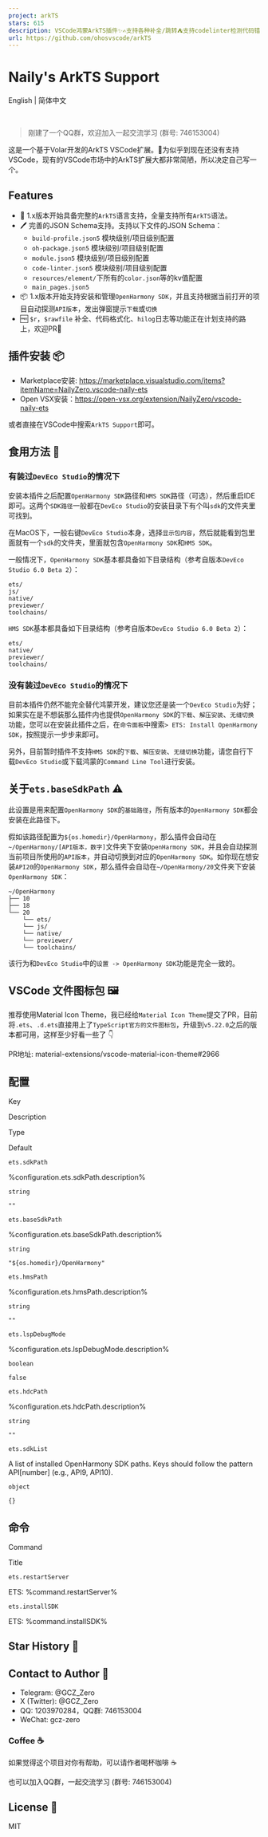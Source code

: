 ```yaml
---
project: arkTS
stars: 615
description: VSCode鸿蒙ArkTS插件✨✍️支持各种补全/跳转⛺️支持codelinter检测代码错误🎵VSCode HarmonyOS ArkTS plugin for personal use ✨ ✍️supports source code navigation and completion ⛺️supports codelinter to detect errors
url: https://github.com/ohosvscode/arkTS
---
```


Naily's ArkTS Support
=====================

English | 简体中文

               

> 刚建了一个QQ群，欢迎加入一起交流学习 (群号: 746153004)

这是一个基于Volar开发的ArkTS VSCode扩展。🌹为似乎到现在还没有支持VSCode，现有的VSCode市场中的ArkTS扩展大都非常简陋，所以决定自己写一个。

Features
--------

-   🌹 1.x版本开始具备完整的`ArkTS`语言支持，全量支持所有`ArkTS`语法。
-   🖊️ 完善的JSON Schema支持。支持以下文件的JSON Schema：
    -   `build-profile.json5` 模块级别/项目级别配置
    -   `oh-package.json5` 模块级别/项目级别配置
    -   `module.json5` 模块级别/项目级别配置
    -   `code-linter.json5` 模块级别/项目级别配置
    -   `resources/element/`下所有的`color.json`等的kv值配置
    -   `main_pages.json5`
-   📦 1.x版本开始支持安装和管理`OpenHarmony SDK`，并且支持根据当前打开的项目自动探测`API版本`，发出弹窗提示`下载`或`切换`
-   🆓 `$r`，`$rawfile` 补全、代码格式化、`hilog`日志等功能正在计划支持的路上，欢迎PR👀

插件安装 📦
-------

-   Marketplace安装: https://marketplace.visualstudio.com/items?itemName=NailyZero.vscode-naily-ets
-   Open VSX安装：https://open-vsx.org/extension/NailyZero/vscode-naily-ets

或者直接在VSCode中搜索`ArkTS Support`即可。

食用方法 📖
-------

### 有装过`DevEco Studio`的情况下

安装本插件之后配置`OpenHarmony SDK`路径和`HMS SDK`路径（可选），然后重启IDE即可。这两个`SDK路径`一般都在`DevEco Studio`的安装目录下有个叫`sdk`的文件夹里可找到。

在MacOS下，一般右键`DevEco Studio`本身，选择`显示包内容`，然后就能看到包里面就有一个`sdk`的文件夹，里面就包含`OpenHarmony SDK`和`HMS SDK`。

一般情况下，`OpenHarmony SDK`基本都具备如下目录结构（参考自版本`DevEco Studio 6.0 Beta 2`）：

```
ets/
js/
native/
previewer/
toolchains/
```

`HMS SDK`基本都具备如下目录结构（参考自版本`DevEco Studio 6.0 Beta 2`）：

```
ets/
native/
previewer/
toolchains/
```

### 没有装过`DevEco Studio`的情况下

目前本插件仍然不能完全替代鸿蒙开发，建议您还是装一个`DevEco Studio`为好；如果实在是不想装那么插件内也提供`OpenHarmony SDK`的`下载`、`解压安装`、`无缝切换`功能，您可以在安装此插件之后，在`命令面板`中搜索`> ETS: Install OpenHarmony SDK`，按照提示一步步来即可。

另外，目前暂时插件不支持`HMS SDK`的`下载`、`解压安装`、`无缝切换`功能，请您自行下载`DevEco Studio`或下载鸿蒙的`Command Line Tool`进行安装。

关于`ets.baseSdkPath` ⚠️
----------------------

此设置是用来配置`OpenHarmony SDK`的`基础路径`，所有版本的`OpenHarmony SDK`都会安装在此路径下。

假如该路径配置为`${os.homedir}/OpenHarmony`，那么插件会自动在`~/OpenHarmony/[API版本，数字]`文件夹下安装`OpenHarmony SDK`，并且会自动探测当前项目所使用的`API版本`，并自动切换到对应的`OpenHarmony SDK`。如你现在想安装`API20`的`OpenHarmony SDK`，那么插件会自动在`~/OpenHarmony/20`文件夹下安装`OpenHarmony SDK`：

```
~/OpenHarmony
├── 10
├── 18
└── 20
    └── ets/
    └── js/
    └── native/
    └── previewer/
    └── toolchains/
```

该行为和`DevEco Studio`中的`设置 -> OpenHarmony SDK`功能是完全一致的。

VSCode 文件图标包 🖼️
----------------

推荐使用Material Icon Theme，我已经给`Material Icon Theme`提交了PR，目前将`.ets`、`.d.ets`直接用上了`TypeScript官方的文件图标包`，升级到`v5.22.0`之后的版本都可用，这样至少好看一些了 👇

PR地址: material-extensions/vscode-material-icon-theme#2966

配置
--

Key

Description

Type

Default

`ets.sdkPath`

%configuration.ets.sdkPath.description%

`string`

`""`

`ets.baseSdkPath`

%configuration.ets.baseSdkPath.description%

`string`

`"${os.homedir}/OpenHarmony"`

`ets.hmsPath`

%configuration.ets.hmsPath.description%

`string`

`""`

`ets.lspDebugMode`

%configuration.ets.lspDebugMode.description%

`boolean`

`false`

`ets.hdcPath`

%configuration.ets.hdcPath.description%

`string`

`""`

`ets.sdkList`

A list of installed OpenHarmony SDK paths. Keys should follow the pattern API\[number\] (e.g., API9, API10).

`object`

`{}`

命令
--

Command

Title

`ets.restartServer`

ETS: %command.restartServer%

`ets.installSDK`

ETS: %command.installSDK%

Star History 🌟
---------------

Contact to Author 📧
--------------------

-   Telegram: @GCZ\_Zero
-   X (Twitter): @GCZ\_Zero
-   QQ: 1203970284，QQ群: 746153004
-   WeChat: gcz-zero

### Coffee ☕️

如果觉得这个项目对你有帮助，可以请作者喝杯咖啡 ☕️

也可以加入QQ群，一起交流学习 (群号: 746153004)

License 📝
----------

MIT
